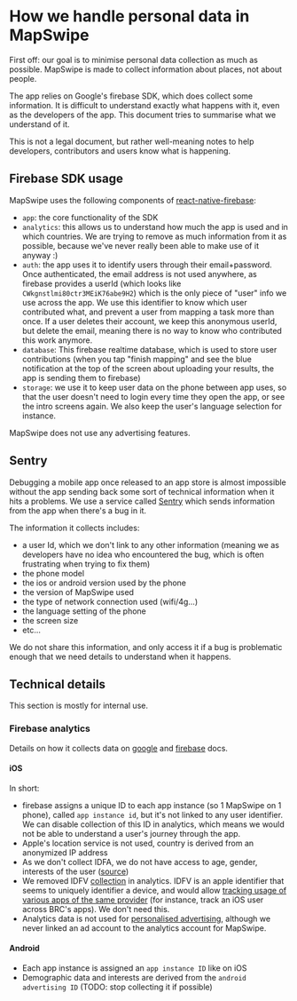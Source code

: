 # How we handle personal data in MapSwipe

First off: our goal is to minimise personal data collection as much as possible. MapSwipe is made to collect information about places, not about people.

The app relies on Google's firebase SDK, which does collect some information. It is difficult to understand exactly what happens with it, even as the developers of the app. This document tries to summarise what we understand of it.

This is not a legal document, but rather well-meaning notes to help developers, contributors and users know what is happening.

## Firebase SDK usage

MapSwipe uses the following components of [react-native-firebase](rnfirebase.io):

- `app`: the core functionality of the SDK
- `analytics`: this allows us to understand how much the app is used and in which countries. We are trying to remove as much information from it as possible, because we've never really been able to make use of it anyway :)
- `auth`: the app uses it to identify users through their email+password. Once authenticated, the email address is not used anywhere, as firebase provides a userId (which looks like `CWkgnstlmi80ctr3MEiK76abe9H2`) which is the only piece of "user" info we use across the app. We use this identifier to know which user contributed what, and prevent a user from mapping a task more than once. If a user deletes their account, we keep this anonymous userId, but delete the email, meaning there is no way to know who contributed this work anymore.
- `database`: This firebase realtime database, which is used to store user contributions (when you tap "finish mapping" and see the blue notification at the top of the screen about uploading your results, the app is sending them to firebase)
- `storage`: we use it to keep user data on the phone between app uses, so that the user doesn't need to login every time they open the app, or see the intro screens again. We also keep the user's language selection for instance.

MapSwipe does not use any advertising features.

## Sentry

Debugging a mobile app once released to an app store is almost impossible without the app sending back some sort of technical information when it hits a problems. We use a service called [Sentry](sentry.io) which sends information from the app when there's a bug in it.

The information it collects includes:
- a user Id, which we don't link to any other information (meaning we as developers have no idea who encountered the bug, which is often frustrating when trying to fix them)
- the phone model
- the ios or android version used by the phone
- the version of MapSwipe used
- the type of network connection used (wifi/4g...)
- the language setting of the phone
- the screen size
- etc...

We do not share this information, and only access it if a bug is problematic enough that we need details to understand when it happens.

## Technical details

This section is mostly for internal use.

### Firebase analytics

Details on how it collects data on [google](https://support.google.com/analytics/answer/10285841) and [firebase](https://firebase.google.com/docs/ios/app-store-data-collection) docs.

#### iOS

In short:
- firebase assigns a unique ID to each app instance (so 1 MapSwipe on 1 phone), called `app instance id`, but it's not linked to any user identifier. We can disable collection of this ID in analytics, which means we would not be able to understand a user's journey through the app.
- Apple's location service is not used, country is derived from an anonymized IP address
- As we don't collect IDFA, we do not have access to age, gender, interests of the user ([source](https://support.google.com/firebase/answer/9268042?visit_id=637626397084989644-2548047988&rd=1))
- We removed IDFV [collection](https://firebase.google.com/docs/analytics/configure-data-collection?platform=ios#disable_idfv_collection) in analytics. IDFV is an apple identifier that seems to uniquely identifier a device, and would allow [tracking usage of various apps of the same provider](https://developer.apple.com/forums/thread/659416) (for instance, track an iOS user across BRC's apps). We don't need this.
- Analytics data is not used for [personalised advertising](https://firebase.google.com/docs/analytics/configure-data-collection?platform=ios#disable_personalized_advertising_features), although we never linked an ad account to the analytics account for MapSwipe.

#### Android

- Each app instance is assigned an `app instance ID` like on iOS
- Demographic data and interests are derived from the `android advertising ID` (TODO: stop collecting it if possible)
